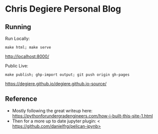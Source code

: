 # Chris Degiere Personal Blog

## Running

Run Locally:
```
make html; make serve
```
<http://localhost:8000/>

Public Live:
```
make publish; ghp-import output; git push origin gh-pages
```
<https://degiere.github.io/degiere.github.io-source/>

## Reference

* Mostly following the great writeup here:
<https://pythonforundergradengineers.com/how-i-built-this-site-1.html>
* Then for a more up to date jupyter plugin:
< https://github.com/danielfrg/pelican-ipynb>
